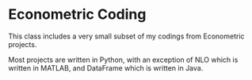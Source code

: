# Econometric Coding
This class includes a very small subset of my codings from Econometric projects. 

Most projects are written in Python, with an exception of NLO which is written in MATLAB, and DataFrame which is written in Java. 
